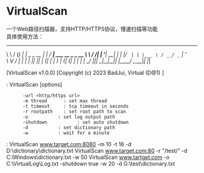 # VirtualScan
一个Web路径扫描器，支持HTTP/HTTPS协议，慢速扫描等功能
<br/>
具体使用方法：

__     ___      _               _   ____
\ \   / (_)_ __| |_ _   _  __ _| | / ___|  ___ __ _ _ __
 \ \ / /| | '__| __| | | |/ _` | | \___ \ / __/ _` | '_ \
  \ V / | | |  | |_| |_| | (_| | |  ___) | (_| (_| | | | |
   \_/  |_|_|   \__|\__,_|\__,_|_| |____/ \___\__,_|_| |_|


[VirtualScan v1.0.0]
[Copyright (c) 2023 BadJui, Virtual (D@1) ]

<Usage>: VirtualScan [options]


          -url <http/https url>
          -m thread      : set max thread
          -t timeout     : tcp timeout in seconds
          -r rootpath    : set root path to scan
          -o           : set log output path
          -shutdown           : set auto shutdown
          -d           : set dictionary path
          -w           : wait for a minute
<Example>:
          VirtualScan www.target.com:8080 -m 10 -t 16 -d D:\dictionary\dictionary.txt
          VirtualScan www.target.com:80 -r "/test/" -d C:\Windows\dictionary.txt -w 50
          VirtualScan www.tartget.com -o C:\VirtualLog\Log.txt -shutdown true -w 20 -d G:\test\dictionary.txt
